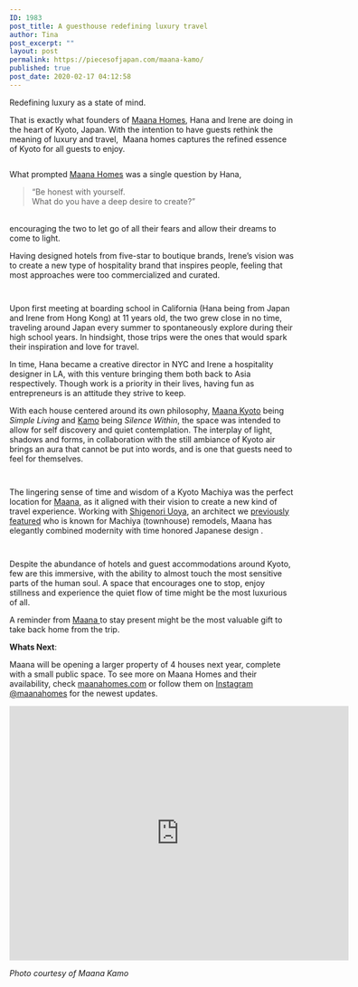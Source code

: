 ```yaml
---
ID: 1983
post_title: A guesthouse redefining luxury travel
author: Tina
post_excerpt: ""
layout: post
permalink: https://piecesofjapan.com/maana-kamo/
published: true
post_date: 2020-02-17 04:12:58
---
```

<!-- wp:paragraph -->
<p>Redefining luxury as a state of mind.</p>
<!-- /wp:paragraph -->

<!-- wp:paragraph -->
<p>That is exactly what founders of <a rel="noreferrer noopener" href="https://www.maanahomes.com/" target="_blank">Maana Homes</a>, Hana and Irene are doing in the heart of Kyoto, Japan. With the intention to have guests rethink the meaning of luxury and travel,&nbsp; Maana homes captures the refined essence of Kyoto for all guests to enjoy.</p>
<!-- /wp:paragraph -->

<!-- wp:image {"id":1986,"sizeSlug":"large"} -->
<figure class="wp-block-image size-large"><img src="https://piecesofjapan.com/wp-content/uploads/2020/02/maana_post01-1-686x1024.jpg" alt="" class="wp-image-1986"/></figure>
<!-- /wp:image -->

<!-- wp:paragraph -->
<p>What prompted <a href="https://www.maanahomes.com/">Maana Homes</a> was a single question by Hana,&nbsp; </p>
<!-- /wp:paragraph -->

<!-- wp:quote -->
<blockquote class="wp-block-quote"><p>  “Be honest with yourself. <br>What do you have a deep desire to create?”&nbsp;</p></blockquote>
<!-- /wp:quote -->

<!-- wp:paragraph -->
<p><br>encouraging the two to let go of all their fears and allow their dreams to come to light.</p>
<!-- /wp:paragraph -->

<!-- wp:paragraph -->
<p>Having designed hotels from five-star to boutique brands, Irene’s vision was to create a new type of hospitality brand that inspires people, feeling that most approaches were too commercialized and curated.&nbsp;</p>
<!-- /wp:paragraph -->

<!-- wp:image {"id":1979,"sizeSlug":"large"} -->
<figure class="wp-block-image size-large"><img src="https://piecesofjapan.com/wp-content/uploads/2020/02/maana_post02-1.jpg" alt="" class="wp-image-1979"/></figure>
<!-- /wp:image -->

<!-- wp:image {"id":1976,"sizeSlug":"large"} -->
<figure class="wp-block-image size-large"><img src="https://piecesofjapan.com/wp-content/uploads/2020/02/maana_post05.jpg" alt="" class="wp-image-1976"/></figure>
<!-- /wp:image -->

<!-- wp:paragraph -->
<p>Upon first meeting at boarding school in California (Hana being from Japan and Irene from Hong Kong) at 11 years old, the two grew close in no time, traveling around Japan every summer to spontaneously explore during their high school years. In hindsight, those trips were the ones that would spark their inspiration and love for travel.&nbsp;</p>
<!-- /wp:paragraph -->

<!-- wp:paragraph -->
<p>In time, Hana became a creative director in NYC and Irene a hospitality designer in LA, with this venture bringing them both back to Asia respectively. Though work is a priority in their lives, having fun as entrepreneurs is an attitude they strive to keep.</p>
<!-- /wp:paragraph -->

<!-- wp:paragraph -->
<p>With each house centered around its own philosophy, <a rel="noreferrer noopener" href="https://www.maanahomes.com/kyotooverview" target="_blank">Maana Kyoto</a> being <em>Simple Living</em> and <a rel="noreferrer noopener" href="https://www.maanahomes.com/kamooverview" target="_blank">Kamo</a> being<em> Silence Within</em>, the space was intended to allow for self discovery and quiet contemplation. The interplay of light, shadows and forms, in collaboration with the still ambiance of Kyoto air brings an aura that cannot be put into words, and is one that guests need to feel for themselves.&nbsp;</p>
<!-- /wp:paragraph -->

<!-- wp:image {"id":1988,"sizeSlug":"large"} -->
<figure class="wp-block-image size-large"><img src="https://piecesofjapan.com/wp-content/uploads/2020/02/maana_post03-1.jpg" alt="" class="wp-image-1988"/></figure>
<!-- /wp:image -->

<!-- wp:image {"id":1975,"sizeSlug":"large"} -->
<figure class="wp-block-image size-large"><img src="https://piecesofjapan.com/wp-content/uploads/2020/02/maana_post04-686x1024.jpg" alt="" class="wp-image-1975"/></figure>
<!-- /wp:image -->

<!-- wp:paragraph -->
<p>The lingering sense of time and wisdom of a Kyoto Machiya was the perfect location for <a rel="noreferrer noopener" href="https://www.maanahomes.com/about" target="_blank">Maana,</a> as it aligned with their vision to create a new kind of travel experience. Working with <a rel="noreferrer noopener" href="https://piecesofjapan.com/uoya/" target="_blank">Shigenori Uoya</a>, an architect we <a rel="noreferrer noopener" href="https://piecesofjapan.com/uoya/" target="_blank">previously featured</a> who is known for Machiya (townhouse) remodels, Maana has elegantly combined modernity with time honored Japanese design .&nbsp;</p>
<!-- /wp:paragraph -->

<!-- wp:image {"id":1977,"sizeSlug":"large"} -->
<figure class="wp-block-image size-large"><img src="https://piecesofjapan.com/wp-content/uploads/2020/02/maana_post06.jpg" alt="" class="wp-image-1977"/></figure>
<!-- /wp:image -->

<!-- wp:image {"id":1978,"sizeSlug":"large"} -->
<figure class="wp-block-image size-large"><img src="https://piecesofjapan.com/wp-content/uploads/2020/02/maana_post07.jpg" alt="" class="wp-image-1978"/></figure>
<!-- /wp:image -->

<!-- wp:paragraph -->
<p>Despite the abundance of hotels and guest accommodations around Kyoto, few are this immersive, with the ability to almost touch the most sensitive parts of the human soul. A space that encourages one to stop, enjoy stillness and experience the quiet flow of time might be the most luxurious of all.&nbsp;</p>
<!-- /wp:paragraph -->

<!-- wp:paragraph -->
<p>A reminder from <a rel="noreferrer noopener" href="https://www.maanahomes.com/kamooverview" target="_blank">Maana </a> to stay present might be the most valuable gift to take back home from the trip.&nbsp;</p>
<!-- /wp:paragraph -->

<!-- wp:paragraph -->
<p><strong>Whats Next</strong>:</p>
<!-- /wp:paragraph -->

<!-- wp:paragraph -->
<p>Maana will be opening a larger property of 4 houses next year, complete with a small public space. To see more on Maana Homes and their availability, check <a rel="noreferrer noopener" href="https://www.maanahomes.com/" target="_blank">maanahomes.com</a> or follow them on <a rel="noreferrer noopener" href="https://www.instagram.com/maanahomes/" target="_blank">Instagram @maanahomes</a> for the newest updates. </p>
<!-- /wp:paragraph -->

<!-- wp:html -->
<iframe src="https://www.google.com/maps/embed?pb=!1m18!1m12!1m3!1d3268.5484010313207!2d135.76600651561247!3d34.99297488036045!2m3!1f0!2f0!3f0!3m2!1i1024!2i768!4f13.1!3m3!1m2!1s0x60010986da4d71f1%3A0x4ce48930b5935085!2sMaana%20Kamo!5e0!3m2!1sen!2sus!4v1581662453312!5m2!1sen!2sus" width="600" height="450" frameborder="0" style="border:0;" allowfullscreen=""></iframe>
<!-- /wp:html -->

<!-- wp:paragraph -->
<p><em>Photo courtesy of Maana Kamo</em></p>
<!-- /wp:paragraph -->